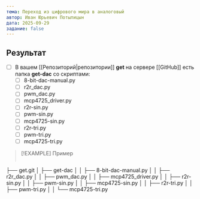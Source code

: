 ```yaml
---
тема: Переход из цифрового мира в аналоговый
автор: Иван Юрьевич Потылицын
дата: 2025-09-29
задание: false
---
```


## Результат

- [ ] В вашем [[Репозиторий|репозитории]] **get** на сервере [[GitHub]] есть папка **get-dac** со скриптами:
    - [ ] 8-bit-dac-manual.py
    - [ ] r2r_dac.py
    - [ ] pwm_dac.py
    - [ ] mcp4725_driver.py
    - [ ] r2r-sin.py
    - [ ] pwm-sin.py
    - [ ] mcp4725-sin.py
    - [ ] r2r-tri.py
    - [ ] pwm-tri.py
    - [ ] mcp4725-tri.py

> [!EXAMPLE] Пример
> 
> ```
├── get.git
│   ├── get-dac
│   │   ├── 8-bit-dac-manual.py
│   │   ├── r2r_dac.py
│   │   ├── pwm_dac.py
│   │   ├── mcp4725_driver.py
│   │   ├── r2r-sin.py
│   │   ├── pwm-sin.py
│   │   ├── mcp4725-sin.py
│   │   ├── r2r-tri.py
│   │   ├── pwm-tri.py
│   │   └── mcp4725-tri.py
